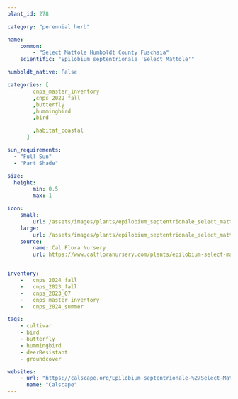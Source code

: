 ```yaml
---
plant_id: 278

category: "perennial herb"

name: 
    common:  
        - "Select Mattole Humboldt County Fuschsia"    
    scientific: "Epilobium septentrionale 'Select Mattole'"  

humboldt_native: False

categories: [
        cnps_master_inventory
        ,cnps_2022_fall
        ,butterfly
        ,hummingbird
        ,bird

        ,habitat_coastal
      ]

sun_requirements:
  - "Full Sun"
  - "Part Shade"

size:
  height: 
        min: 0.5
        max: 1

icon: 
    small: 
        url: /assets/images/plants/epilobium_septentrionale_select_mattole_sm.jpg 
    large: 
        url: /assets/images/plants/epilobium_septentrionale_select_mattole_lg.jpg 
    source: 
        name: Cal Flora Nursery
        url: https://www.calfloranursery.com/plants/epilobium-select-mattole


inventory: 
    -   cnps_2024_fall
    -   cnps_2023_fall
    -   cnps_2023_07 
    -   cnps_master_inventory
    -   cnps_2024_summer

tags:
    - cultivar
    - bird
    - butterfly
    - hummingbird
    - deerResistant
    - groundcover

websites:
    - url: "https://calscape.org/Epilobium-septentrionale-%27Select-Mattole%27-(Select-Mattole-Humboldt-County-Fuschsia)"
      name: "Calscape"
---
```



